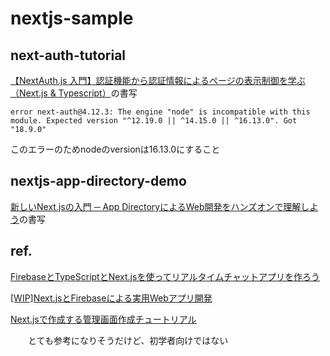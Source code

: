 # nextjs-sample

## next-auth-tutorial

[【NextAuth.js 入門】認証機能から認証情報によるページの表示制御を学ぶ（Next.js & Typescript）](https://zenn.dev/farstep/books/7a6eb67dd3bf1f)の書写

`error next-auth@4.12.3: The engine "node" is incompatible with this module. Expected version "^12.19.0 || ^14.15.0 || ^16.13.0". Got "18.9.0"`

このエラーのためnodeのversionは16.13.0にすること

## nextjs-app-directory-demo

[新しいNext.jsの入門 ─ App DirectoryによるWeb開発をハンズオンで理解しよう](https://eh-career.com/engineerhub/entry/2023/04/18/093000)の書写

## ref.

[FirebaseとTypeScriptとNext.jsを使ってリアルタイムチャットアプリを作ろう](https://zenn.dev/hisho/books/617d8f9d6bd78b)

[[WIP]Next.jsとFirebaseによる実用Webアプリ開発](https://zenn.dev/nino_cast/books/43c539eb47caab)

[Next.jsで作成する管理画面作成チュートリアル](https://zenn.dev/thirosue/books/13ac92fc34ae22)

　　とても参考になりそうだけど、初学者向けではない
